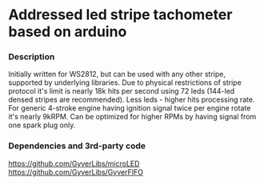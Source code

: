 # Addressed led stripe tachometer based on arduino

### Description
Initially written for WS2812, but can be used with any other stripe, supported by underlying libraries.
Due to physical restrictions of stripe protocol it's limit is nearly 18k hits per second using 72 leds (144-led densed stripes are recommended). Less leds - higher hits processing rate.
For generic 4-stroke engine having ignition signal twice per engine rotate it's nearly 9kRPM. Can be optimized for higher RPMs by having signal from one spark plug only.

### Dependencies and 3rd-party code
https://github.com/GyverLibs/microLED
https://github.com/GyverLibs/GyverFIFO
